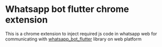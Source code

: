 # Whatsapp bot flutter chrome extension

This is a chrome extension to inject required js code in whatsapp web for communicating with [whatsapp_bot_flutter](https://pub.dev/packages/whatsapp_bot_flutter) library on web platform